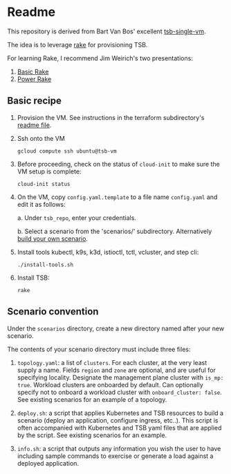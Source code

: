 # Readme

This repository is derived from Bart Van Bos' excellent [tsb-single-vm](https://github.com/tetratecx/tsb-single-vm).

The idea is to leverage [rake](https://ruby.github.io/rake/) for provisioning TSB.

For learning Rake, I recommend Jim Weirich's two presentations:

1. [Basic Rake](https://youtu.be/AFPWDzHWjEY)
1. [Power Rake](https://youtu.be/KaEqZtulOus)

## Basic recipe

1. Provision the VM.  See instructions in the terraform subdirectory's [readme file](terraform/readme.md).

1. Ssh onto the VM

    ```shell
    gcloud compute ssh ubuntu@tsb-vm
    ```

1. Before proceeding, check on the status of `cloud-init` to make sure the VM setup is complete:

     ```shell
     cloud-init status
     ```

1. On the VM, copy `config.yaml.template` to a file name `config.yaml` and edit it as follows:

    a. Under `tsb_repo`, enter your credentials.

    b. Select a scenario from the 'scenarios/' subdirectory.  Alternatively [build your own scenario](#scenario-convention).

1. Install tools kubectl, k9s, k3d, istioctl, tctl, vcluster, and step cli:

    ```shell
    ./install-tools.sh
    ```

1. Install TSB:

    ```shell
    rake
    ```

## Scenario convention

Under the `scenarios` directory, create a new directory named after your new scenario.

The contents of your scenario directory must include three files:

1. `topology.yaml`: a list of `clusters`.  For each cluster, at the very least supply a name.  Fields `region` and `zone` are optional, and are useful for specifying locality.  Designate the management plane cluster with `is_mp: true`.  Workload clusters are onboarded by default.  Can optionally specify not to onboard a workload cluster with `onboard_cluster: false`.  See existing scenarios for an example of a topology.

1. `deploy.sh`: a script that applies Kubernetes and TSB resources to build a scenario (deploy an application, configure ingress, etc..).  This script is often accompanied with Kubernetes and TSB yaml files that are applied by the script.  See existing scenarios for an example.

1. `info.sh`: a script that outputs any information you wish the user to have including sample commands to exercise or generate a load against a deployed application.
